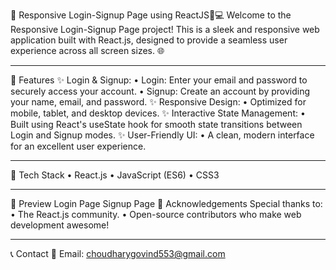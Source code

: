 🌟 Responsive Login-Signup Page using ReactJS📱💻
Welcome to the Responsive Login-Signup Page project! This is a sleek and responsive web application built with React.js,
designed to provide a seamless user experience across all screen sizes. 🌐
________________________________________
🔑 Features
✨ Login & Signup:
•	Login: Enter your email and password to securely access your account.
•	Signup: Create an account by providing your name, email, and password.
✨ Responsive Design:
•	Optimized for mobile, tablet, and desktop devices.
✨ Interactive State Management:
•	Built using React's useState hook for smooth state transitions between Login and Signup modes.
✨ User-Friendly UI:
•	A clean, modern interface for an excellent user experience.
________________________________________
🚀 Tech Stack
•	React.js 
•	JavaScript (ES6) 
•	CSS3 
________________________________________
📸 Preview
Login Page
Signup Page
🙏 Acknowledgements
Special thanks to:
•	The React.js community.
•	Open-source contributors who make web development awesome!
________________________________________
📞 Contact
📧 Email: choudharygovind553@gmail.com 



